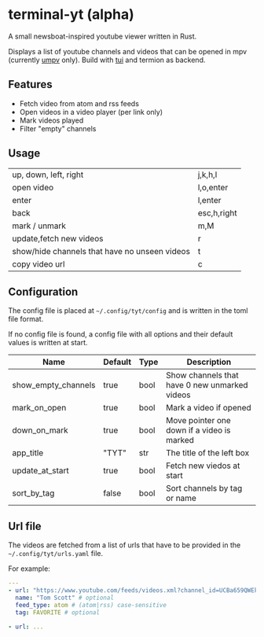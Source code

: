 # terminal-yt (alpha)

A small newsboat-inspired youtube viewer written in Rust.

Displays a list of youtube channels and videos that can be opened in mpv (currently [umpv](https://pastebin.com/eAs451QF) only).
Build with [tui](https://github.com/fdehau/tui-rs) and termion as backend.

## Features

- Fetch video from atom and rss feeds
- Open videos in a video player (per link only)
- Mark videos played
- Filter "empty" channels


## Usage

|                                               |             |
|-----------------------------------------------|-------------|
| up, down, left, right                         | j,k,h,l     |
| open video                                    | l,o,enter   |
| enter                                         | l,enter     |
| back                                          | esc,h,right |
| mark / unmark                                 | m,M         |
| update,fetch new videos                       | r           |
| show/hide channels that have no unseen videos | t           |
| copy video url                                | c           |


## Configuration

The config file is placed at ` ~/.config/tyt/config ` and is written in the toml file format.

If no config file is found, a config file with all options and their default values is written at start.

| Name                | Default | Type | Description                                   |
|---------------------|---------|------|-----------------------------------------------|
| show_empty_channels | true    | bool | Show channels that have 0 new unmarked videos |
| mark_on_open        | true    | bool | Mark a video if opened                        |
| down_on_mark        | true    | bool | Move pointer one down if a video is marked    |
| app_title           | "TYT"   | str  | The title of the left box                     |
| update_at_start     | true    | bool | Fetch new viedos at start                     |
| sort_by_tag         | false   | bool | Sort channels by tag or name                  |

## Url file

The videos are fetched from a list of urls that have to be provided in the ` ~/.config/tyt/urls.yaml ` file.

For example:

``` yaml
---
- url: "https://www.youtube.com/feeds/videos.xml?channel_id=UCBa659QWEk1AI4Tg--mrJ2A" # feed url
  name: "Tom Scott" # optional
  feed_type: atom # (atom|rss) case-sensitive 
  tag: FAVORITE # optional

- url: ...
```

